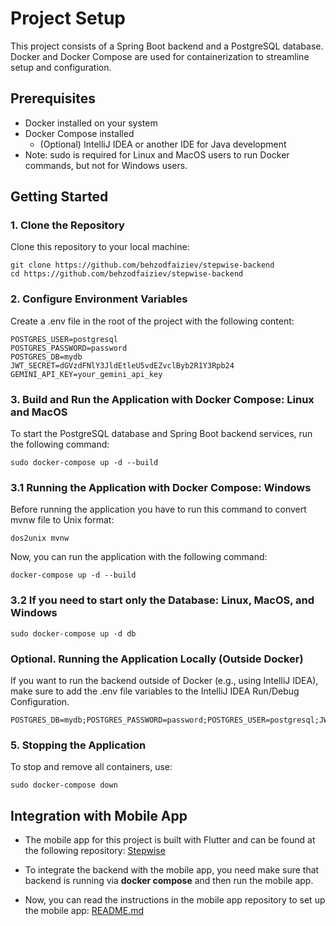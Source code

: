 # Project Setup

This project consists of a Spring Boot backend and a PostgreSQL database. Docker and Docker Compose
are used for containerization to streamline setup and configuration.

## Prerequisites

- Docker installed on your system
- Docker Compose installed
    - (Optional) IntelliJ IDEA or another IDE for Java development
- Note: sudo is required for Linux and MacOS users to run Docker commands, but not for Windows
  users.

## Getting Started

### 1. Clone the Repository

Clone this repository to your local machine:

```shell
git clone https://github.com/behzodfaiziev/stepwise-backend
cd https://github.com/behzodfaiziev/stepwise-backend
```

### 2. Configure Environment Variables

Create a .env file in the root of the project with the following content:

```shell
POSTGRES_USER=postgresql
POSTGRES_PASSWORD=password
POSTGRES_DB=mydb
JWT_SECRET=dGVzdFNlY3JldEtleU5vdEZvclByb2R1Y3Rpb24
GEMINI_API_KEY=your_gemini_api_key
```

### 3. Build and Run the Application with Docker Compose: Linux and MacOS

To start the PostgreSQL database and Spring Boot backend services, run the following command:

```shell
sudo docker-compose up -d --build
```

### 3.1 Running the Application with Docker Compose: Windows

Before running the application you have to run this command to convert mvnw file to Unix format:

```shell
dos2unix mvnw
```

Now, you can run the application with the following command:

```shell
docker-compose up -d --build
```

### 3.2 **If you need to start only the Database:** Linux, MacOS, and Windows

```shell
sudo docker-compose up -d db
```

### Optional. Running the Application Locally (Outside Docker)

If you want to run the backend outside of Docker (e.g., using IntelliJ IDEA), make sure to add the
.env file variables to the IntelliJ IDEA Run/Debug Configuration.

```shell
POSTGRES_DB=mydb;POSTGRES_PASSWORD=password;POSTGRES_USER=postgresql;JWT_SECRET=ZEdWemRGTmxZM0psZEV0bGVVNXZkRVp2Y2xCeWIyUjFZM1JwYjI0;GEMINI_API_KEY=your_gemini_api_key;GEMINI_API_SECRET=your_gemini_api_secret
```

### 5. Stopping the Application

To stop and remove all containers, use:

```shell
sudo docker-compose down
```

## Integration with Mobile App

- The mobile app for this project is built with Flutter and can be found at the following
  repository:
  [Stepwise](https://github.com/elffirem/StepWise)

- To integrate the backend with the mobile app, you need make sure that backend is running via
  **docker compose** and then run the mobile app.
- Now, you can read the instructions in the mobile app repository to set up the mobile
  app: [README.md](https://github.com/elffirem/StepWise/blob/main/README.md)